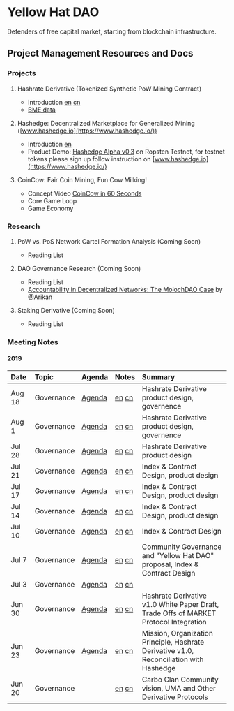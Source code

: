 # Yellow Hat DAO
Defenders of free capital market, starting from blockchain infrastructure.


## Project Management Resources and Docs

### Projects

1. Hashrate Derivative (Tokenized Synthetic PoW Mining Contract) 
    - Introduction [en](research/hashrate-derivative-en.md) [cn](research/hashrate-derivative-cn.md)
    - [BME data](https://github.com/carboclan/pm/blob/master/research/BME.md)
    
3. Hashedge: Decentralized Marketplace for Generalized Mining ([www.hashedge.io](https://www.hashedge.io/))
    - Introduction [en](research/HashedgeAuctionMarket.md)
    - Product Demo: [Hashedge Alpha v0.3](demo.hashedge.io) on Ropsten Testnet, for testnet tokens please sign up follow instruction on [www.hashedge.io](https://www.hashedge.io/)

4. CoinCow: Fair Coin Mining, Fun Cow Milking!
    - Concept Video [CoinCow in 60 Seconds](https://www.youtube.com/watch?v=x6eRwmhyLt4&feature=youtu.be)
    - Core Game Loop
    - Game Economy


### Research

1. PoW vs. PoS Network Cartel Formation Analysis (Coming Soon)
    - Reading List

2. DAO Governance Research (Coming Soon)
    - Reading List
    - [Accountability in Decentralized Networks: The MolochDAO Case](https://link.medium.com/8QB9u3KEfZ) by @Arikan
    
3. Staking Derivative (Coming Soon)
    - Reading List

### Meeting Notes

#### 2019

Date | Topic | Agenda  | Notes | Summary |
|:---|:---|---|---|:---|
Aug 18 | Governance | [Agenda](https://github.com/carboclan/pm/issues/60) | [en](notes/20190818-meeting-governance-en.md) [cn](notes/20190818-meeting-governance-cn.md) |  Hashrate Derivative product design, governence |
Aug 1 | Governance | [Agenda](https://github.com/carboclan/pm/issues/56) | [en](notes/20190801-meeting-governance-en.md) [cn](notes/20190801-meeting-governance-cn.md) |  Hashrate Derivative product design, governence |
Jul 28 | Governance | [Agenda](https://github.com/carboclan/pm/issues/54) | [en](notes/20190728-meeting-governance-en.md) [cn](notes/20190728-meeting-governance-cn.md) |  Hashrate Derivative product design |
Jul 21 | Governance | [Agenda](https://github.com/carboclan/pm/issues/43) | [en](notes/20190721-meeting-governance-en.md) [cn](notes/20190721-meeting-governance-cn.md) |  Index & Contract Design, product design |
Jul 17 | Governance | [Agenda](https://github.com/carboclan/pm/issues/41) | [en](notes/20190717-meeting-governance-en.md) [cn](notes/20190717-meeting-governance-cn.md) |  Index & Contract Design, product design |
Jul 14 | Governance | [Agenda](https://github.com/carboclan/pm/issues/28) | [en](notes/20190714-meeting-governance-en.md) [cn](notes/20190714-meeting-governance-cn.md) |  Index & Contract Design, product design |
Jul 10 | Governance | [Agenda](https://github.com/carboclan/pm/issues/27) | [en](notes/20190710-meeting-governance-en.md) [cn](notes/20190710-meeting-governance-cn.md) |  Index & Contract Design |
Jul 7 | Governance | [Agenda](https://github.com/carboclan/pm/issues/13) | [en](notes/20190707-meeting-governance-en.md) [cn](notes/20190707-meeting-governance-cn.md) | Community Governance and "Yellow Hat DAO" proposal, Index & Contract Design |
Jul 3 | Governance | [Agenda](https://github.com/carboclan/pm/issues/7) | [en](notes/20190703-meeting-governance-en.md) [cn](notes/20190703-meeting-governance-cn.md) |  |
Jun 30 | Governance | [Agenda](https://github.com/carboclan/pm/issues/6) | [en](notes/20190630-meeting-governance-en.md) [cn](notes/20190630-meeting-governance-cn.md) | Hashrate Derivative v1.0 White Paper Draft, Trade Offs of MARKET Protocol Integration |
Jun 23 | Governance | [Agenda](https://github.com/carboclan/pm/issues/1) | [en](notes/20190623-meeting-governance-en.md) [cn](notes/20190623-meeting-governance-cn.md) | Mission, Organization Principle, Hashrate Derivative v1.0, Reconciliation with Hashedge |
Jun 20 | Governance | | [en](notes/20190620-meeting-governance-en.md) [cn](notes/20190620-meeting-governance-cn.md) | Carbo Clan Community vision, UMA and Other Derivative Protocols |
